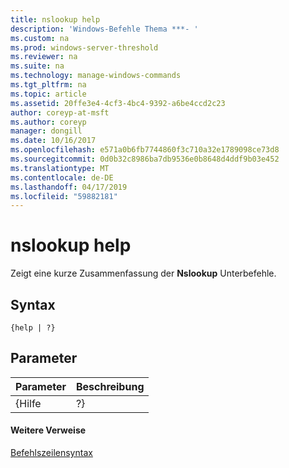 ```yaml
---
title: nslookup help
description: 'Windows-Befehle Thema ***- '
ms.custom: na
ms.prod: windows-server-threshold
ms.reviewer: na
ms.suite: na
ms.technology: manage-windows-commands
ms.tgt_pltfrm: na
ms.topic: article
ms.assetid: 20ffe3e4-4cf3-4bc4-9392-a6be4ccd2c23
author: coreyp-at-msft
ms.author: coreyp
manager: dongill
ms.date: 10/16/2017
ms.openlocfilehash: e571a0b6fb7744860f3c710a32e1789098ce73d8
ms.sourcegitcommit: 0d0b32c8986ba7db9536e0b8648d4ddf9b03e452
ms.translationtype: MT
ms.contentlocale: de-DE
ms.lasthandoff: 04/17/2019
ms.locfileid: "59882181"
---
```

# <a name="nslookup-help"></a>nslookup help



Zeigt eine kurze Zusammenfassung der **Nslookup** Unterbefehle.

## <a name="syntax"></a>Syntax

```
{help | ?}
```

## <a name="parameters"></a>Parameter

|Parameter|Beschreibung|
|---------|-----------|
|{Hilfe | ?}|Zeigt eine kurze Zusammenfassung der **Nslookup** Unterbefehle.|

#### <a name="additional-references"></a>Weitere Verweise

[Befehlszeilensyntax](command-line-syntax-key.md)